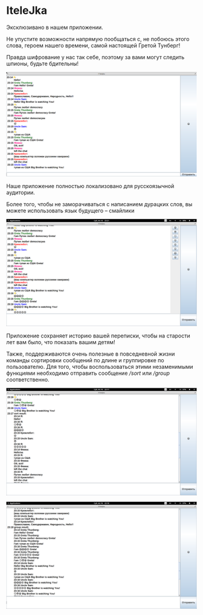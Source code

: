 # IteleJka
Эксклюзивано в нашем приложении.

Не упустите возможности напрямую пообщаться с, не побоюсь этого слова, героем нашего времени, самой настоящей Гретой Тунберг!  

Правда шифрование у нас так себе, поэтому за вами могут следить шпионы, будьте бдительны!

![Грету унизили](Screenshots/1.png)

Наше приложение полностью локализовано для русскоязычной аудитории. 

Более того, чтобы не заморачиваться с написанием дурацких слов, вы можете использовать язык будущего – смайлики

![Язык будущего](Screenshots/2.png)

Приложение сохраняет историю вашей переписки, чтобы на старости лет вам было, что показать вашим детям!

Также, поддерживаются очень полезные в повседневной жизни команды сортировки сообщений по длине и группировке по пользователю. Для того, чтобы воспользоваться этими незаменимыми функциями необходимо отправить сообщение */sort* или */group* соответственно.

![Сортировка](Screenshots/3.png)

![Группировка](Screenshots/4.png)
